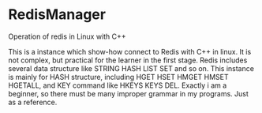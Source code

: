 RedisManager
============

Operation of redis in Linux with C++

This is a instance which show-how connect to Redis with C++ in linux. It is not complex, but practical for the learner in the first stage.
Redis includes several data structure like STRING HASH LIST SET and so on. This instance is mainly for HASH structure, including HGET HSET HMGET HMSET HGETALL, and KEY command like HKEYS KEYS DEL.
Exactly i am a beginner, so there must be many improper grammar in my programs. Just as a reference.

